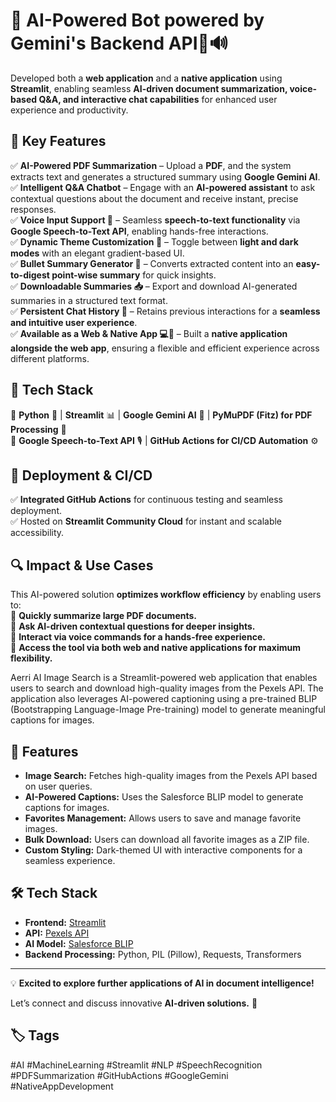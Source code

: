 # 🚀 AI-Powered Bot powered by Gemini's Backend API🧠🔊

Developed both a **web application** and a **native application** using **Streamlit**, enabling seamless **AI-driven document summarization, voice-based Q&A, and interactive chat capabilities** for enhanced user experience and productivity.

## 🌟 Key Features

✅ **AI-Powered PDF Summarization** – Upload a **PDF**, and the system extracts text and generates a structured summary using **Google Gemini AI**.  
✅ **Intelligent Q&A Chatbot** – Engage with an **AI-powered assistant** to ask contextual questions about the document and receive instant, precise responses.  
✅ **Voice Input Support 🎤** – Seamless **speech-to-text functionality** via **Google Speech-to-Text API**, enabling hands-free interactions.  
✅ **Dynamic Theme Customization 🎨** – Toggle between **light and dark modes** with an elegant gradient-based UI.  
✅ **Bullet Summary Generator 📌** – Converts extracted content into an **easy-to-digest point-wise summary** for quick insights.  
✅ **Downloadable Summaries 📥** – Export and download AI-generated summaries in a structured text format.  
✅ **Persistent Chat History 💬** – Retains previous interactions for a **seamless and intuitive user experience**.  
✅ **Available as a Web & Native App 💻📱** – Built a **native application alongside the web app**, ensuring a flexible and efficient experience across different platforms.  

## 🔧 Tech Stack

🔹 **Python** 🐍 | **Streamlit** 📊 | **Google Gemini AI** 🤖 | **PyMuPDF (Fitz) for PDF Processing** 📄  
🔹 **Google Speech-to-Text API** 🎙️ | **GitHub Actions for CI/CD Automation** ⚙️  

## 🚀 Deployment & CI/CD

✅ **Integrated GitHub Actions** for continuous testing and seamless deployment.  
✅ Hosted on **Streamlit Community Cloud** for instant and scalable accessibility.  

## 🔍 Impact & Use Cases

This AI-powered solution **optimizes workflow efficiency** by enabling users to:  
📌 **Quickly summarize large PDF documents.**  
📌 **Ask AI-driven contextual questions for deeper insights.**  
📌 **Interact via voice commands for a hands-free experience.**  
📌 **Access the tool via both web and native applications for maximum flexibility.**  



Aerri AI Image Search is a Streamlit-powered web application that enables users to search and download high-quality images from the Pexels API. The application also leverages AI-powered captioning using a pre-trained BLIP (Bootstrapping Language-Image Pre-training) model to generate meaningful captions for images.

## 🚀 Features

- **Image Search:** Fetches high-quality images from the Pexels API based on user queries.
- **AI-Powered Captions:** Uses the Salesforce BLIP model to generate captions for images.
- **Favorites Management:** Allows users to save and manage favorite images.
- **Bulk Download:** Users can download all favorite images as a ZIP file.
- **Custom Styling:** Dark-themed UI with interactive components for a seamless experience.

## 🛠 Tech Stack

- **Frontend:** [Streamlit](https://streamlit.io/)
- **API:** [Pexels API](https://www.pexels.com/api/)
- **AI Model:** [Salesforce BLIP](https://huggingface.co/Salesforce/blip-image-captioning-base)
- **Backend Processing:** Python, PIL (Pillow), Requests, Transformers


---

💡 **Excited to explore further applications of AI in document intelligence!**  

Let’s connect and discuss innovative **AI-driven solutions.** 🚀  

## 🏷️ Tags  
#AI #MachineLearning #Streamlit #NLP #SpeechRecognition #PDFSummarization #GitHubActions #GoogleGemini #NativeAppDevelopment
